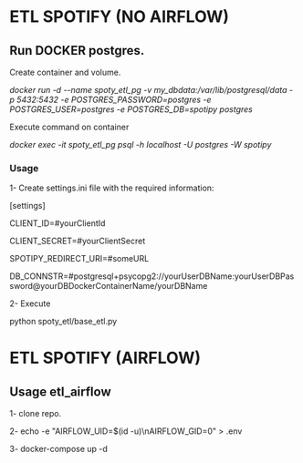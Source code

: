 # ETL SPOTIFY (NO AIRFLOW)

## Run DOCKER postgres.

Create container and volume.

*docker run -d --name spoty_etl_pg -v my_dbdata:/var/lib/postgresql/data -p 5432:5432 -e POSTGRES_PASSWORD=postgres -e POSTGRES_USER=postgres -e POSTGRES_DB=spotipy postgres*

Execute command on container

*docker exec -it spoty_etl_pg psql -h localhost -U postgres -W spotipy*

### Usage

1- Create settings.ini file with the required information:

[settings]

CLIENT_ID=#yourClientId

CLIENT_SECRET=#yourClientSecret

SPOTIPY_REDIRECT_URI=#someURL

DB_CONNSTR=#postgresql+psycopg2://yourUserDBName:yourUserDBPassword@yourDBDockerContainerName/yourDBName

2- Execute

python spoty_etl/base_etl.py


# ETL SPOTIFY (AIRFLOW)

## Usage etl_airflow

1- clone repo.

2- echo -e "AIRFLOW_UID=$(id -u)\nAIRFLOW_GID=0" > .env

3- docker-compose up -d

